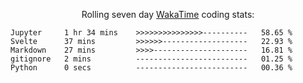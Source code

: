 <!--<p align="center">
  <img width="auto" src ="https://github-readme-stats.vercel.app/api/top-langs/?username=syrkis&layout=compact&hide_border=true&theme=darcula&bg_color=00000000&langs_count=6&hide=jupyter%20notebook,JavaScript,HTML" width = 400>
      <img src ="https://github-readme-streak-stats.herokuapp.com?user=syrkis&theme=darcula&hide_border=true&background=FFFFFF00" width = 400>

</p>-->
<p align="center">Rolling seven day <a href='https://wakatime.com/'> WakaTime</a> coding stats:</p>
<!--START_SECTION:waka-->

```text
Jupyter     1 hr 34 mins    >>>>>>>>>>>>>>>----------   58.65 %
Svelte      37 mins         >>>>>>-------------------   22.93 %
Markdown    27 mins         >>>>---------------------   16.81 %
gitignore   2 mins          -------------------------   01.25 %
Python      0 secs          -------------------------   00.36 %
```

<!--END_SECTION:waka-->
